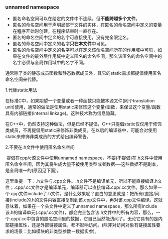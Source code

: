 ### unnamed namespace  
- 匿名命名空间可以在给定的文件中不连续，但**不能跨越多个文件**。
- 匿名的命名空间用于声明局部于文件的实体，在匿名的命名空间中定义的变量在程序开始时创建，在程序结束时一直存在。
- 匿名的命名空间中定义的名字可直接使用，没有完全限定名。
- 匿名的命名空间中定义的名字**只在本文件**中可见。
- 匿名的命名空间中定义的名字可以在定义该命名空间所在的作用域中可见，如果在文件的最外层作用域中定义匿名的命名空间，那么该匿名的命名空间中的名字必须与全局作用域中的名字不同。



通常除了类的静态成员函数和静态数据成员外，其它的static需求都提倡使用匿名命名空间来代替。

1.代替static用法

​		在标准C中，如果期望一个变量或者一种函数只能被本源文件(同个translation unit)使用，通常的做法是使用static来修饰这个变量/函数，来保证这个变量/函数具有内部链接(internal linkage)。这种技术称为信息隐藏。

​		在C++中，仍然支持这种做法，但是已经不提倡，C++只提倡static仅仅用于修饰类成员，不再提倡用static来修饰非类成员。在以后的编译器中，可能会对使用static来修饰非类成员的方式给出编译警告。

2.不要在.h文件中使用匿名命名空间

​		提倡在cpp/c源文件中使用unnamed namespace，不要(不提倡)在.h文件中使用匿名命令空间，因为其将生成大量不被使用类型或者数据---这些数据不是副本，是全局唯一的(原因见下面)。

这里重提一下：.h文件与.cpp文件。.h文件不是编译单元，所以不能直接编译.h文件；.cpp/.cc文件才是编译单元，编译器可以直接编译.cpp/.cc文件。那么如果一个.cpp文件include了.h文件，是什么效果呢？直白的意思就是：把所有(直接/间接)include的.h的文件内容直接复制到该.cpp文件中，再对该.cpp文件编译。这就意味着，如果在一个头文件中定义了unnamed namespace，那么所有include该.h的编译单元(.cpp/.cc文件)，都会完全包含该.h文件中的所有内容，那么，一个.cpp/.cc中包含的匿名空间里的数据，它自己当然能访问了。无论它具有的是内部链接属性，还是外部链接属性，都不影响访问。(除非对访问对象有链接属性要求的场景：比如模块的非类型参数－数据实参)。   
